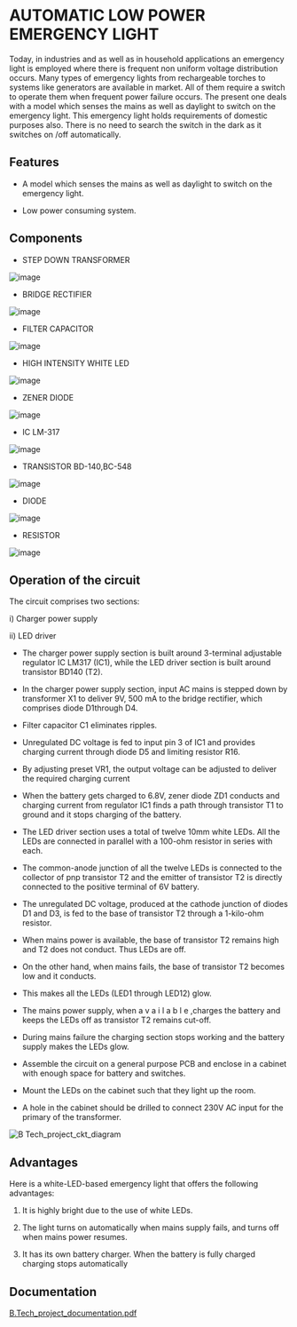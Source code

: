 
# AUTOMATIC LOW POWER EMERGENCY LIGHT

Today, in industries and as well as in household applications an emergency light is employed where there is frequent non uniform voltage distribution occurs. Many types of emergency lights from rechargeable torches to systems like generators are available in market. All of them require a switch to operate them when frequent power failure occurs. The present one deals with a model which senses the mains as well as daylight to switch on the emergency light. This emergency light holds requirements of domestic purposes also. There is no need to search the switch in the dark as it switches on /off automatically.
## Features

- A model which senses the mains as well as daylight to switch on the emergency light.

- Low power consuming system.



## Components

- STEP DOWN TRANSFORMER

![image](https://github.com/user-attachments/assets/a2813b83-64bc-484d-b81d-3641c059548a)

- BRIDGE RECTIFIER

![image](https://github.com/user-attachments/assets/2db5f2c5-2d20-4b33-b18b-3257959d2378)

- FILTER CAPACITOR

![image](https://github.com/user-attachments/assets/2051d2ec-aead-4a04-bee2-5e98fb8f54fb)

- HIGH INTENSITY WHITE LED

![image](https://github.com/user-attachments/assets/8af2f8d8-f4f2-4090-aed8-28e080fc5cbc)

- ZENER DIODE

![image](https://github.com/user-attachments/assets/29cd86ee-e1cf-4eec-9b28-e1b5a68447d9)

- IC LM-317

![image](https://github.com/user-attachments/assets/3e263952-8dc5-4d0c-b736-542f3ae003e0)

- TRANSISTOR BD-140,BC-548

![image](https://github.com/user-attachments/assets/7bbb442d-d98e-49cd-a42e-580a6be0dead)

- DIODE 

![image](https://github.com/user-attachments/assets/c9b77f34-7200-4b7e-a314-059548a1256c)

- RESISTOR  

![image](https://github.com/user-attachments/assets/0f9388f3-3c80-436f-af7e-7439d5d8febf)


## Operation of the circuit

The circuit comprises two sections:

i) Charger power supply

ii) LED driver
  
- The charger power supply section is built around 3-terminal adjustable regulator IC LM317 (IC1), while the LED driver section is built around transistor BD140 (T2).
            
- In the charger power supply section, input AC mains is stepped down by transformer X1 to deliver 9V, 500 mA to the bridge rectifier, which comprises diode D1through D4.
  
- Filter capacitor C1 eliminates ripples.

- Unregulated DC voltage is fed to input pin 3 of IC1 and provides charging current through diode D5 and limiting resistor R16.

- By adjusting preset VR1, the output voltage can be adjusted to deliver the required charging current

- When the battery gets charged to 6.8V, zener diode ZD1 conducts and charging current from regulator IC1 finds a path through transistor T1 to ground and it stops charging of the battery.

- The LED driver section uses a total of twelve 10mm white LEDs. All the LEDs are connected in parallel with a 100-ohm resistor in series with each.     

- The common-anode junction of all the twelve LEDs is connected to
the collector of pnp transistor T2 and the emitter of transistor T2 is directly connected to the positive terminal of 6V battery.

- The unregulated DC voltage, produced at the cathode junction of diodes D1 and D3, is fed to the base of transistor T2 through a 1-kilo-ohm resistor.

- When mains power is available, the base of transistor T2 remains high and T2 does not conduct. Thus LEDs are off.

- On the other hand, when mains fails, the base of transistor T2 becomes low and it conducts. 

- This makes all the LEDs (LED1 through LED12) glow.

- The mains power supply, when a v a i l a b l e ,charges the battery and keeps the LEDs off as transistor T2 remains cut-off.


- During mains failure the charging section stops working and the battery supply makes the LEDs glow.

- Assemble the circuit on a general purpose PCB and enclose in a cabinet with enough space for battery and switches.


- Mount the LEDs on the cabinet such that they light up the room.

- A hole in the cabinet should be drilled to connect 230V AC input for the primary of the transformer.

![B Tech_project_ckt_diagram](https://github.com/user-attachments/assets/e8b5a590-599c-4807-a723-987ae2bb9b54)

## Advantages 

Here is a white-LED-based emergency light that offers the following advantages:

1.   It is highly bright due to the use of white LEDs.

2.  The light turns on automatically when mains supply fails, and turns off
     when mains power resumes.

3.  It has its own battery charger. When the battery is fully charged charging stops automatically
## Documentation

[B.Tech_project_documentation.pdf](https://github.com/user-attachments/files/17831092/B.Tech_project_documentation.pdf)

